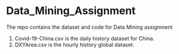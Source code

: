 # Data_Mining_Assignment
The repo contains the dataset and code for Data Mining assignment
1. Covid-19-China.csv is the daily history dataset for China.
2. DXYArea.csv is the hourly history global dataset.
